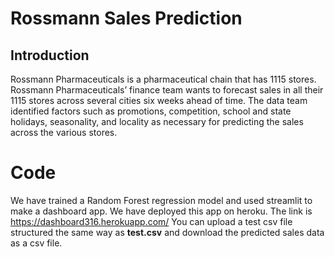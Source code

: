 # Rossmann Sales Prediction

## Introduction
Rossmann Pharmaceuticals is a pharmaceutical chain that has 1115 stores.
Rossmann Pharmaceuticals’  finance team wants to forecast sales in all their 1115 stores across several cities six weeks ahead of time. 
The data team identified factors such as promotions, competition, school and state holidays, seasonality, and locality as necessary for predicting the sales across the various stores.

# Code

We have trained a Random Forest regression model and used streamlit to make a dashboard app. We have deployed this app on heroku. The link is https://dashboard316.herokuapp.com/ 
You can upload a test csv file structured the same way as **test.csv** and download the predicted sales data as a csv file.
